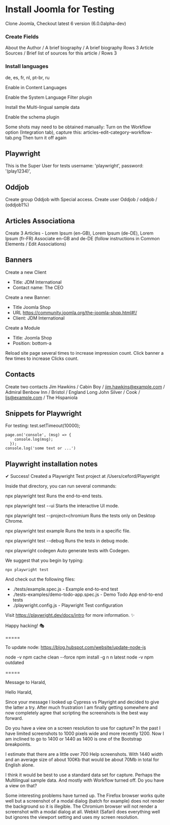 Install Joomla for Testing
==========================

Clone Joomla, Checkout latest 6 version (6.0.0alpha-dev)

### Create Fields

About the Author / A brief biography / A brief biography Rows 3
Article Sources / Brief list of sources for this article / Rows 3

### Install languages

de, es, fr, nl, pt-br, ru

Enable in Content Languages

Enable the System Language Filter plugin

Install the Multi-lingual sample data

Enable the schema plugin

Some shots may need to be obtained manually:
Turn on the Workflow option (Integration tab), capture this:
articles-edit-category-workflow-tab.png
Then turn it off again

## Playwright

This is the Super User for tests
    username: 'playwright',
    password: '(play1234)',

## Oddjob

Create group Oddjob with Special access.
Create user Oddjob / oddjob / (oddjob1%)

## Articles Associationa

Create 3 Articles - Lorem Ipsum (en-GB), Lorem Ipsum (de-DE), Lorem Ipsum (fr-FR)
Associate en-GB and de-DE (follow instructions in Common Elements / Edit
Associations)

## Banners

Create a new Client
* Title: JDM International
* Contact name: The CEO

Create a new Banner:
* Title Joomla Shop
* URL https://community.joomla.org/the-joomla-shop.html#!/
* Client: JDM International

Create a Module
* Title: Joomla Shop
* Position: bottom-a

Reload site page several times to increase impression count. Click banner a few
times to increase Clicks count.

## Contacts

Create two contacts
Jim Hawkins / Cabin Boy / jim.hawkins@example.com /
Admiral Benbow Inn / Bristol / England
Long John Silver / Cook / ljs@example.com / The Hispaniola

## Snippets for Playwright
For testing:
    test.setTimeout(10000);

    page.on('console', (msg) => {
        console.log(msg);
      });
    console.log('some text or ...')

## Playwright installation notes

✔ Success! Created a Playwright Test project at /Users/ceford/Playwright

Inside that directory, you can run several commands:

  npx playwright test
    Runs the end-to-end tests.

  npx playwright test --ui
    Starts the interactive UI mode.

  npx playwright test --project=chromium
    Runs the tests only on Desktop Chrome.

  npx playwright test example
    Runs the tests in a specific file.

  npx playwright test --debug
    Runs the tests in debug mode.

  npx playwright codegen
    Auto generate tests with Codegen.

We suggest that you begin by typing:

    npx playwright test

And check out the following files:
  - ./tests/example.spec.js - Example end-to-end test
  - ./tests-examples/demo-todo-app.spec.js - Demo Todo App end-to-end tests
  - ./playwright.config.js - Playwright Test configuration

Visit https://playwright.dev/docs/intro for more information. ✨

Happy hacking! 🎭

=====

To update node: https://blog.hubspot.com/website/update-node-js

node -v
npm cache clean --force
npm install -g n
n latest
node -v
npm outdated

=====

Message to Harald,

Hello Harald,

Since your message I looked up Cypress vs Playright and decided to give the latter a try. After much frustration I am finally getting somewhere and now completely agree that scripting the screenshots is the best way forward.

Do you have a view on a screen resolution to use for capture? In the past I have limited screenshots to 1000 pixels wide and more recently 1200. Now I am inclined to go to 1400 or 1440 as 1400 is one of the Bootstrap breakpoints.

I estimate that there are a little over 700 Help screenshots. With 1440 width and an average size of about 100Kb that would be about 70Mb in total for English alone.

I think it would be best to use a standard data set for capture. Perhaps the Multilingual sample data. And mostly with Workflow turned off. Do you have a view on that?

Some interesting problems have turned up. The Firefox browser works quite well but a screenshot of a modal dialog (batch for example) does not render the background so it is illegible. The Chromium browser will not render a screenshot with a modal dialog at all. Webkit (Safari) does everything well but ignores the viewport setting and uses my screen resolution.